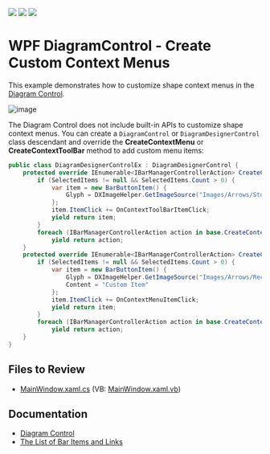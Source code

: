 <!-- default badges list -->
![](https://img.shields.io/endpoint?url=https://codecentral.devexpress.com/api/v1/VersionRange/733062861/17.1.3%2B)
[![](https://img.shields.io/badge/Open_in_DevExpress_Support_Center-FF7200?style=flat-square&logo=DevExpress&logoColor=white)](https://supportcenter.devexpress.com/ticket/details/T1206890)
[![](https://img.shields.io/badge/📖_How_to_use_DevExpress_Examples-e9f6fc?style=flat-square)](https://docs.devexpress.com/GeneralInformation/403183)
<!-- default badges end -->

# WPF DiagramControl - Create Custom Context Menus

This example demonstrates how to customize shape context menus in the [Diagram Control](https://docs.devexpress.com/WPF/116103/controls-and-libraries/diagram-control/diagram-control).

![image](https://github.com/DevExpress-Examples/wpf-diagram-custom-context-menu/assets/65009440/869658cc-f78d-41d0-bca1-89dac35a5158)

The Diagram Control does not include built-in APIs to customize shape context menus. You can create a `DiagramControl` or `DiagramDesignerControl` class descendant and override the **CreateContextMenu** or **CreateContextToolBar** method to add custom menu items:

```cs
public class DiagramDesignerControlEx : DiagramDesignerControl {
    protected override IEnumerable<IBarManagerControllerAction> CreateContextToolBar() {
        if (SelectedItems != null && SelectedItems.Count > 0) {
            var item = new BarButtonItem() {
                Glyph = DXImageHelper.GetImageSource("Images/Arrows/Stop_16x16.png"),
            };
            item.ItemClick += OnContextToolBarItemClick;
            yield return item;
        }
        foreach (IBarManagerControllerAction action in base.CreateContextMenu())
            yield return action;
    }
    protected override IEnumerable<IBarManagerControllerAction> CreateContextMenu() {
        if (SelectedItems != null && SelectedItems.Count > 0) {
            var item = new BarButtonItem() {
                Glyph = DXImageHelper.GetImageSource("Images/Arrows/Record_16x16.png"),
                Content = "Custom Item"
            };
            item.ItemClick += OnContextMenuItemClick;
            yield return item;
        }
        foreach (IBarManagerControllerAction action in base.CreateContextMenu())
            yield return action;
    }
}
```

## Files to Review

* [MainWindow.xaml.cs](./CS/WpfApp7/MainWindow.xaml.cs) (VB: [MainWindow.xaml.vb](./VB/WpfApp7/MainWindow.xaml.vb))

## Documentation

* [Diagram Control](https://docs.devexpress.com/WPF/116103/controls-and-libraries/diagram-control/diagram-control)
* [The List of Bar Items and Links](https://docs.devexpress.com/WPF/6646/controls-and-libraries/ribbon-bars-and-menu/common-concepts/the-list-of-bar-items-and-links)
